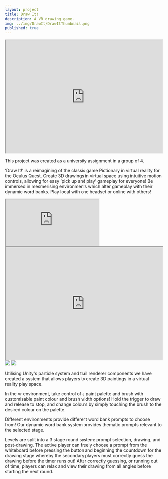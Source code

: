 ```yaml
---
layout: project
title: Draw It!
description: A VR drawing game.
img: ../img/DrawIt/DrawItThumbnail.png 
published: true
---
```

<p align="center"><iframe src="https://www.youtube.com/embed/LCaSdR38KLg" width = "700" height="361" style="max-width:100%" data-external="1"></iframe>

This project was created as a university assignment in a group of 4.
   
‘Draw It!’ is a reimagining of the classic game Pictionary in virtual reality for the Oculus Quest. Create 3D drawings in virtual space using intuitive motion controls, allowing for easy ‘pick up and play’ gameplay for everyone! Be immersed in mesmerising environments which alter gameplay with their dynamic word banks. Play local with one headset or online with others!
     
<div class="owl-carousel owl-theme">
	<div class="container">
		<iframe class="responsive-iframe" src="https://www.youtube.com/embed/LCaSdR38KLg"></iframe>
	</div> 
	<iframe src="https://www.youtube.com/embed/LCaSdR38KLg" width = "700" height="361" style="max-width:100%" data-external="1"></iframe>
	<a href="{{ site.baseurl }}/img/DrawIt/2-flower.png" target="_blank"><img src="{{ site.baseurl }}/img/DrawIt/2-flower.png" /></a>
	<a href="{{ site.baseurl }}/img/DrawIt/3-fire.png" target="_blank"><img src="{{ site.baseurl }}/img/DrawIt/3-fire.png" /></a>
</div>   

Utilising Unity's particle system and trail renderer components we have created a system that allows players to create 3D paintings in a virtual reality play space.

In the vr environment, take control of a paint palette and brush with customisable paint colour and brush width options! Hold the trigger to draw and release to stop, and change colours by simply touching the brush to the desired colour on the palette.

Different environments provide different word bank prompts to choose from! Our dynamic word bank system provides thematic prompts relevant to the selected stage.

Levels are split into a 3 stage round system: prompt selection, drawing, and post-drawing. The active player can freely choose a prompt from the whiteboard before pressing the button and beginning the countdown for the drawing stage whereby the secondary players must correctly guess the drawing before the timer runs out! After correctly guessing, or running out of time, players can relax and view their drawing from all angles before starting the next round.